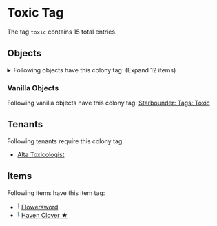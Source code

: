 # Toxic Tag

The tag `toxic` contains 15 total entries.

## Objects

<details markdown="1"><summary>Following objects have this colony tag: (Expand 12 items)</summary>

- <img src="https://raw.githubusercontent.com/Ceterai/Enternia/main/objects/biome/alterash_prime/shrooms/kodorric/ct_kodorric5.png" alt="Bushy Kodorric Shroom icon" loading="lazy" width="auto" height="16px"/> [Bushy Kodorric Shroom](https://ceterai.github.io/MyEnternia/Wiki/BushyKodorricShroom)
- <img src="https://raw.githubusercontent.com/Ceterai/Enternia/main/objects/biome/alterash_prime/shrooms/ct_coroplic_mutant.png" alt="Coroplic Shroom icon" loading="lazy" width="auto" height="16px"/> [Coroplic Shroom](https://ceterai.github.io/MyEnternia/Wiki/CoroplicShroom)
- <img src="https://raw.githubusercontent.com/Ceterai/Enternia/main/objects/biome/alterash_prime/shrooms/ct_hyolic_growth_crystal.png" alt="Crystal Hyolic Shroom icon" loading="lazy" width="auto" height="16px"/> [Crystal Hyolic Shroom](https://ceterai.github.io/MyEnternia/Wiki/CrystalHyolicShroom)
- <img src="https://raw.githubusercontent.com/Ceterai/Enternia/main/objects/biome/alterash_prime/shrooms/ct_perolic_glow_eyes.png" alt="Eyed Perolic Shroom icon" loading="lazy" width="auto" height="16px"/> [Eyed Perolic Shroom](https://ceterai.github.io/MyEnternia/Wiki/EyedPerolicShroom)
- <img src="https://raw.githubusercontent.com/Ceterai/Enternia/main/objects/biome/alterash_prime/shrooms/ct_coroplic_mutant_giant.png" alt="Giant Coroplic Shroom icon" loading="lazy" width="auto" height="16px"/> [Giant Coroplic Shroom](https://ceterai.github.io/MyEnternia/Wiki/GiantCoroplicShroom)
- <img src="https://raw.githubusercontent.com/Ceterai/Enternia/main/objects/biome/alterash_prime/shrooms/kodorric/ct_kodorric4.png" alt="Gloopy Kodorric Shroom icon" loading="lazy" width="auto" height="16px"/> [Gloopy Kodorric Shroom](https://ceterai.github.io/MyEnternia/Wiki/GloopyKodorricShroom)
- <img src="https://raw.githubusercontent.com/Ceterai/Enternia/main/objects/biome/alterash_prime/shrooms/ct_hyolic_growth.png" alt="Hyolic Shroom icon" loading="lazy" width="auto" height="16px"/> [Hyolic Shroom](https://ceterai.github.io/MyEnternia/Wiki/HyolicShroom)
- <img src="https://raw.githubusercontent.com/Ceterai/Enternia/main/objects/biome/alterash_prime/shrooms/kodorric/ct_kodorric2.png" alt="Kodorric Shroom icon" loading="lazy" width="auto" height="16px"/> [Kodorric Shroom](https://ceterai.github.io/MyEnternia/Wiki/KodorricShroom)
- <img src="https://raw.githubusercontent.com/Ceterai/Enternia/main/objects/biome/alterash_prime/shrooms/ct_perolic_glow.png" alt="Perolic Shroom icon" loading="lazy" width="auto" height="16px"/> [Perolic Shroom](https://ceterai.github.io/MyEnternia/Wiki/PerolicShroom)
- <img src="https://raw.githubusercontent.com/Ceterai/Enternia/main/objects/alta/special/plants/pods/toxic/icon.png" alt="Potted Toxic Flower icon" loading="lazy" width="auto" height="16px"/> [Potted Toxic Flower](https://ceterai.github.io/MyEnternia/Wiki/PottedToxicFlower)
- <img src="https://raw.githubusercontent.com/Ceterai/Enternia/main/objects/biome/alterash_prime/shrooms/kodorric/ct_kodorric1.png" alt="Thin Kodorric Shroom icon" loading="lazy" width="auto" height="16px"/> [Thin Kodorric Shroom](https://ceterai.github.io/MyEnternia/Wiki/ThinKodorricShroom)
- <img src="https://raw.githubusercontent.com/Ceterai/Enternia/main/objects/biome/alterash_prime/shrooms/kodorric/ct_kodorric3.png" alt="Tiny Kodorric Shroom icon" loading="lazy" width="auto" height="16px"/> [Tiny Kodorric Shroom](https://ceterai.github.io/MyEnternia/Wiki/TinyKodorricShroom)

</details>

### Vanilla Objects

Following vanilla objects have this colony tag: [Starbounder: Tags: Toxic](https://starbounder.org/Tag:Toxic)

## Tenants

Following tenants require this colony tag:

- [Alta Toxicologist](https://ceterai.github.io/MyEnternia/Wiki/AltaToxicologist)

## Items

Following items have this item tag:

- <img src="https://raw.githubusercontent.com/Ceterai/Enternia/main/items/active/weapons/melee/alta/light/ct_flowersword.png" alt="Flowersword icon" loading="lazy" width="auto" height="16px"/> [Flowersword](https://ceterai.github.io/MyEnternia/Wiki/Flowersword)
- <img src="https://raw.githubusercontent.com/Ceterai/Enternia/main/items/active/weapons/melee/alta/light/ct_flowersword_2.png" alt="Haven Clover ★ icon" loading="lazy" width="auto" height="16px"/> [Haven Clover ★](https://ceterai.github.io/MyEnternia/Wiki/HavenClover)
